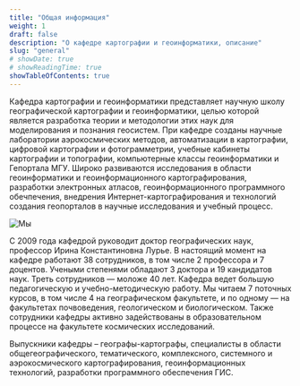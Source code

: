 ```yaml
---
title: "Общая информация"
weight: 1
draft: false
description: "О кафедре картографии и геоинформатики, описание"
slug: "general"
# showDate: true
# showReadingTime: true
showTableOfContents: true
---
```


Кафедра картографии и геоинформатики представляет научную школу географической картографии и геоинформатики, целью которой является разработка теории и методологии этих наук для моделирования и познания геосистем. При кафедре созданы научные лаборатории аэрокосмических методов, автоматизации в картографии, цифровой картографии и фотограмметрии, учебные кабинеты картографии и топографии, компьютерные классы геоинформатики и Гепортала МГУ. Широко развиваются исследования в области геоинформатики и геоинформационного картографирования, разработки электронных атласов, геоинформационного программного обечпечения, внедрения Интернет-картографирования и технологий создания геопорталов в научные исследования и учебный процесс.

![Мы](img/cafedra.jpg)

С 2009 года кафедрой руководит доктор географических наук, профессор Ирина Константиновна Лурье. В настоящий момент на кафедре работают 38 сотрудников, в том числе 2 профессора и 7 доцентов. Учеными степенями обладают 3 доктора и 19 кандидатов наук. Треть сотрудников — моложе 40 лет.
Кафедра ведет большую педагогическую и учебно-методическую работу. Мы читаем 7 поточных курсов, в том числе 4 на географическом факультете, и по одному — на факультетах почвоведения, геологическом и биологическом. Также сотрудники кафедры активно задействованы в образовательном процессе на факультете космических исследований. 

Выпускники кафедры – географы-картографы, специалисты в области общегеографического, тематического, комплексного, системного и аэрокосмического картографирования, геоинформационных технологий, разработки программного обеспечения ГИС.
